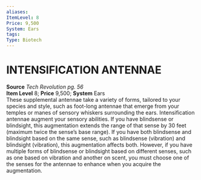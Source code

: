 ```yaml
---
aliases: 
ItemLevel: 8
Price: 9,500
System: Ears
tags: 
Type: Biotech
---
```

# INTENSIFICATION ANTENNAE
**Source** _Tech Revolution pg. 56_  
**Item Level** 8; **Price** 9,500; **System** Ears  
These supplemental antennae take a variety of forms, tailored to your species and style, such as foot-long antennae that emerge from your temples or manes of sensory whiskers surrounding the ears. Intensification antennae augment your sensory abilities. If you have blindsense or blindsight, this augmentation extends the range of that sense by 30 feet (maximum twice the sense’s base range). If you have both blindsense and blindsight based on the same sense, such as blindsense (vibration) and blindsight (vibration), this augmentation affects both. However, if you have multiple forms of blindsense or blindsight based on different senses, such as one based on vibration and another on scent, you must choose one of the senses for the antennae to enhance when you acquire the augmentation.